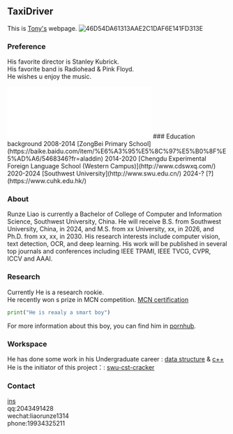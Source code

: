 ## TaxiDriver  

This is [Tony's](https://github.com/tony8888lrz/tony8888lrz.github.io/edit/main/README.md) webpage.
![46D54DA61313AAE2C1DAF6E141FD313E](https://user-images.githubusercontent.com/72693579/166874266-e1df8f0e-d73f-42e9-b0d9-5d50bc3e9046.png)
### Preference
His favorite director is Stanley Kubrick.  
His favorite band is Radiohead & Pink Floyd.  
He wishes u enjoy the music.  
<iframe frameborder="no" border="0" marginwidth="0" marginheight="0" width=330 height=120 src="//music.163.com/outchain/player?type=2&id=4237923&auto=1&height=66"></iframe>
### Education background
2008-2014 [ZongBei Primary School](https://baike.baidu.com/item/%E6%A3%95%E5%8C%97%E5%B0%8F%E5%AD%A6/5468346?fr=aladdin)  
2014-2020 [Chengdu Experimental Foreign Language School (Western Campus)](http://www.cdswxq.com/)  
2020-2024 [Southwest University](http://www.swu.edu.cn/)  
2024-? [?](https://www.cuhk.edu.hk/)  

### About  
Runze Liao is currently a Bachelor of College of Computer and Information Science, Southwest University, China. He will receive B.S. from Southwest University, China, in 2024, and M.S. from xx University, xx, in 2026, and Ph.D. from xx, xx, in 2030. His research interests include computer vision, text detection, OCR, and deep learning. His work will be published in several top journals and conferences including IEEE TPAMI, IEEE TVCG, CVPR, ICCV and AAAI.
### Research

Currently He is a research rookie.  
He recently won s prize in MCN competition.
[MCN certification](https://github.com/tony8888lrz/tony8888lrz.github.io/files/8637962/default.pdf)

```py
print("He is reaaly a smart boy")
```

For more information about this boy, you can find him in [pornhub](http://pornhub.com).

### Workspace

He has done some work in his Undergraduate career :  [data structure](https://github.com/tony8888lrz/data-structure) & [c++](https://github.com/tony8888lrz/SWU-c-plus-plus)  
He is the initiator of this project：:  [swu-cst-cracker](https://github.com/tony8888lrz/swu-cst-cracker)

### Contact

[ins](https://www.instagram.com/ttoooonnny/)   
qq:2043491428  
wechat:liaorunze1314  
phone:19934325211  
